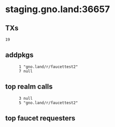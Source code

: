 # staging.gno.land:36657

## TXs
```
19
```

## addpkgs
```
      1 "gno.land/r/faucettest2"
      7 null
```

## top realm calls
```
      3 null
      5 "gno.land/r/faucettest2"
```

## top faucet requesters
```
```

